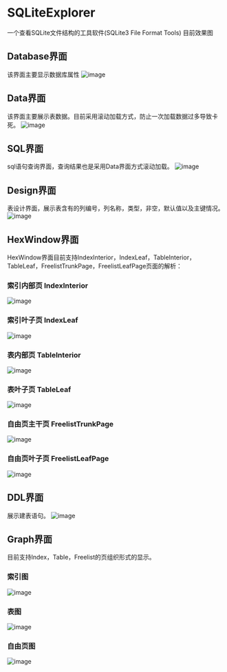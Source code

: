# SQLiteExplorer
一个查看SQLite文件结构的工具软件(SQLite3 File Format Tools)
目前效果图

## Database界面
该界面主要显示数据库属性
![image](https://github.com/hawkchch/SQLiteExplorer/blob/master/art/1.png)

## Data界面
该界面主要展示表数据。目前采用滚动加载方式，防止一次加载数据过多导致卡死。
![image](https://github.com/hawkchch/SQLiteExplorer/blob/master/art/2.png)

## SQL界面
sql语句查询界面，查询结果也是采用Data界面方式滚动加载。
![image](https://github.com/hawkchch/SQLiteExplorer/blob/master/art/3.png)

## Design界面
表设计界面，展示表含有的列编号，列名称，类型，非空，默认值以及主键情况。
![image](https://github.com/hawkchch/SQLiteExplorer/blob/master/art/4.png)

## HexWindow界面
HexWindow界面目前支持IndexInterior，IndexLeaf，TableInterior，TableLeaf，FreelistTrunkPage，FreelistLeafPage页面的解析：

### 索引内部页 IndexInterior
![image](https://github.com/hawkchch/SQLiteExplorer/blob/master/art/IndexInterior.jpg)

### 索引叶子页 IndexLeaf
![image](https://github.com/hawkchch/SQLiteExplorer/blob/master/art/IndexLeaf.jpg)

### 表内部页 TableInterior
![image](https://github.com/hawkchch/SQLiteExplorer/blob/master/art/TableInterior.jpg)

### 表叶子页 TableLeaf
![image](https://github.com/hawkchch/SQLiteExplorer/blob/master/art/TableLeaf.jpg)

### 自由页主干页 FreelistTrunkPage
![image](https://github.com/hawkchch/SQLiteExplorer/blob/master/art/FreeListTrunk.jpg)

### 自由页叶子页 FreelistLeafPage
![image](https://github.com/hawkchch/SQLiteExplorer/blob/master/art/FreelistLeaf.jpg)

## DDL界面
展示建表语句。
![image](https://github.com/hawkchch/SQLiteExplorer/blob/master/art/6.png)

## Graph界面
目前支持Index，Table，Freelist的页组织形式的显示。

### 索引图
![image](https://github.com/hawkchch/SQLiteExplorer/blob/master/art/IndexGraph.jpg)

### 表图
![image](https://github.com/hawkchch/SQLiteExplorer/blob/master/art/TableGraph.jpg)

### 自由页图
![image](https://github.com/hawkchch/SQLiteExplorer/blob/master/art/FreelistGraph.jpg)
